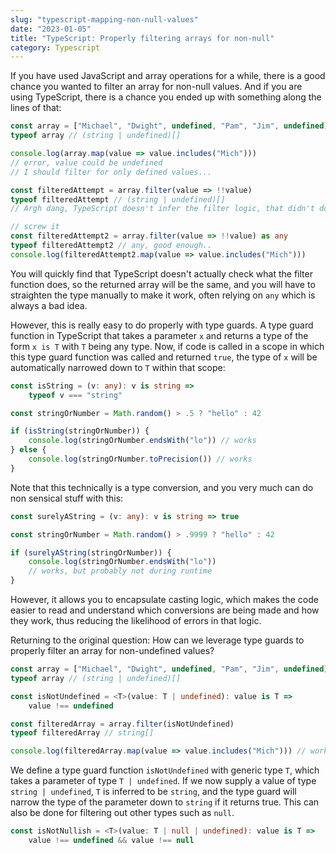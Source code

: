 ```yaml
---
slug: "typescript-mapping-non-null-values"
date: "2023-01-05"
title: "TypeScript: Properly filtering arrays for non-null"
category: Typescript
---
```


If you have used JavaScript and array operations for a while, there is a good chance you wanted to filter an array for non-null values. And if you are using TypeScript, there is a chance you ended up with something along the lines of that:

```ts
const array = ["Michael", "Dwight", undefined, "Pam", "Jim", undefined]
typeof array // (string | undefined)[]

console.log(array.map(value => value.includes("Mich")))
// error, value could be undefined
// I should filter for only defined values...

const filteredAttempt = array.filter(value => !!value)
typeof filteredAttempt // (string | undefined)[]
// Argh dang, TypeScript doesn't infer the filter logic, that didn't do anything...

// screw it
const filteredAttempt2 = array.filter(value => !!value) as any
typeof filteredAttempt2 // any, good enough..
console.log(filteredAttempt2.map(value => value.includes("Mich")))
```

You will quickly find that TypeScript doesn't actually check what the filter function does, so the returned array will be the same, and you will have to straighten the type manually to make it work, often relying on `any` which is always a bad idea.

However, this is really easy to do properly with type guards. A type guard function in TypeScript that takes a parameter `x` and returns a type of the form `x is T` with `T` being any type. Now, if code is called in a scope in which this type guard function was called and returned `true`, the type of `x` will be automatically narrowed down to `T` within that scope:

```ts
const isString = (v: any): v is string =>
    typeof v === "string"

const stringOrNumber = Math.random() > .5 ? "hello" : 42

if (isString(stringOrNumber)) {
    console.log(stringOrNumber.endsWith("lo")) // works
} else {
    console.log(stringOrNumber.toPrecision()) // works
}
```

Note that this technically is a type conversion, and you very much can do non sensical stuff with this:

```ts
const surelyAString = (v: any): v is string => true

const stringOrNumber = Math.random() > .9999 ? "hello" : 42

if (surelyAString(stringOrNumber)) {
    console.log(stringOrNumber.endsWith("lo")) 
    // works, but probably not during runtime
}
```

However, it allows you to encapsulate casting logic, which makes the code easier to read and understand which conversions are being made and how they work, thus reducing the likelihood of errors in that logic.

Returning to the original question: How can we leverage type guards to properly filter an array for non-undefined values?

```ts
const array = ["Michael", "Dwight", undefined, "Pam", "Jim", undefined]
typeof array // (string | undefined)[]

const isNotUndefined = <T>(value: T | undefined): value is T => 
    value !== undefined

const filteredArray = array.filter(isNotUndefined)
typeof filteredArray // string[]

console.log(filteredArray.map(value => value.includes("Mich"))) // works!
```

We define a type guard function `isNotUndefined` with generic type `T`, which takes a parameter of type `T | undefined`. If we now supply a value of type `string | undefined`, `T` is inferred to be `string`, and the type guard will narrow the type of the parameter down to `string` if it returns true. This can also be done for filtering out other types such as `null`.

```ts
const isNotNullish = <T>(value: T | null | undefined): value is T => 
    value !== undefined && value !== null
```